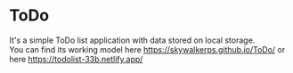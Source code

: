 # ToDo
It's a simple ToDo list application with data stored on local storage. 
<br>
You can find its working model here https://skywalkerps.github.io/ToDo/ or here https://todolist-33b.netlify.app/
